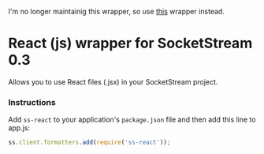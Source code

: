 I'm no longer maintainig this wrapper, so use [this](https://github.com/DeLaGuardo/ss-jsx) wrapper instead.



# React (js) wrapper for SocketStream 0.3

Allows you to use React files (.jsx) in your SocketStream project.


### Instructions

Add `ss-react` to your application's `package.json` file and then add this line to app.js:

``` javascript
ss.client.formatters.add(require('ss-react'));
```
